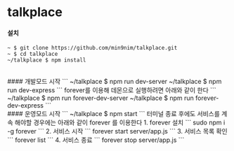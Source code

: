 # talkplace

#### 설치
```
~ $ git clone https://github.com/min9nim/talkplace.git
~ $ cd talkplace
~/talkplace $ npm install
```

<br>
#### 개발모드 시작
```
~/talkplace $ npm run dev-server
~/talkplace $ npm run dev-express
```
forever를 이용해 데몬으로 실행하려면 아래와 같이 한다
```
~/talkplace $ npm run forever-dev-server
~/talkplace $ npm run forever-dev-express
```

<br>
#### 운영모드 시작
```
~/talkplace $ npm start
```
터미널 종료 후에도 서비스를 계속 해야할 경우에는 아래와 같이 forever 를 이용한다
1. forever 설치
    ```
    sudo npm i -g forever
    ```
2. 서비스 시작
    ```
    forever start server/app.js
    ```
3. 서비스 목록 확인
    ```
    forever list
    ```
4. 서비스 종료
    ```
    forever stop server/app.js
    ```

